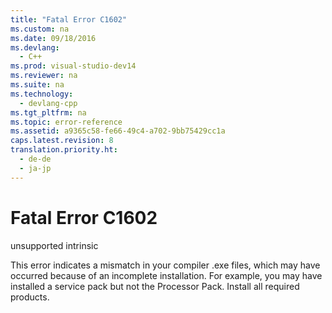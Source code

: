 ```yaml
---
title: "Fatal Error C1602"
ms.custom: na
ms.date: 09/18/2016
ms.devlang: 
  - C++
ms.prod: visual-studio-dev14
ms.reviewer: na
ms.suite: na
ms.technology: 
  - devlang-cpp
ms.tgt_pltfrm: na
ms.topic: error-reference
ms.assetid: a9365c58-fe66-49c4-a702-9bb75429cc1a
caps.latest.revision: 8
translation.priority.ht: 
  - de-de
  - ja-jp
---
```

# Fatal Error C1602
unsupported intrinsic  
  
 This error indicates a mismatch in your compiler .exe files, which may have occurred because of an incomplete installation. For example, you may have installed a service pack but not the Processor Pack. Install all required products.